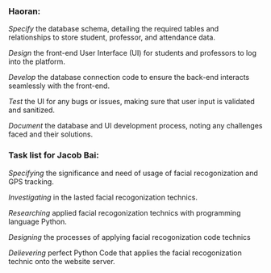 
### Haoran:

*Specify* the database schema, detailing the required tables and relationships to store student, professor, and attendance data.

*Design* the front-end User Interface (UI) for students and professors to log into the platform.

*Develop* the database connection code to ensure the back-end interacts seamlessly with the front-end.

*Test* the UI for any bugs or issues, making sure that user input is validated and sanitized.

*Document* the database and UI development process, noting any challenges faced and their solutions.




### Task list for Jacob Bai:

 *Specifying* the significance and need of usage of facial recogonization and GPS tracking.
 
 *Investigating* in the lasted facial recogonization technics.
 
 *Researching* applied facial recogonization technics with programming language Python.
 
 *Designing* the processes of applying facial recogonization code technics
 
 *Delievering* perfect Python Code that applies the facial recogonization technic onto the website server.
